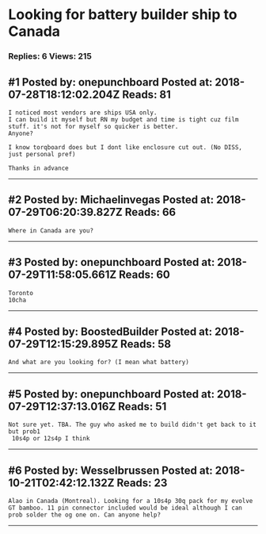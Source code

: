 # Looking for battery builder ship to Canada

### Replies: 6 Views: 215

## \#1 Posted by: onepunchboard Posted at: 2018-07-28T18:12:02.204Z Reads: 81

```
I noticed most vendors are ships USA only.
I can build it myself but RN my budget and time is tight cuz film stuff. it's not for myself so quicker is better.
Anyone?

I know torqboard does but I dont like enclosure cut out. (No DISS, just personal pref)

Thanks in advance
```

---
## \#2 Posted by: Michaelinvegas Posted at: 2018-07-29T06:20:39.827Z Reads: 66

```
Where in Canada are you?
```

---
## \#3 Posted by: onepunchboard Posted at: 2018-07-29T11:58:05.661Z Reads: 60

```
Toronto
10cha
```

---
## \#4 Posted by: BoostedBuilder Posted at: 2018-07-29T12:15:29.895Z Reads: 58

```
And what are you looking for? (I mean what battery)
```

---
## \#5 Posted by: onepunchboard Posted at: 2018-07-29T12:37:13.016Z Reads: 51

```
Not sure yet. TBA. The guy who asked me to build didn't get back to it but prob1
 10s4p or 12s4p I think
```

---
## \#6 Posted by: Wesselbrussen Posted at: 2018-10-21T02:42:12.132Z Reads: 23

```
Alao in Canada (Montreal). Looking for a 10s4p 30q pack for my evolve GT bamboo. 11 pin connector included would be ideal although I can prob solder the og one on. Can anyone help?
```

---
